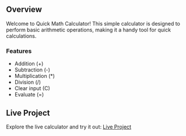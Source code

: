 ## Overview

Welcome to Quick Math Calculator! This simple calculator is designed to perform basic arithmetic operations, making it a handy tool for quick calculations.

### Features
- Addition (+)
- Subtraction (-)
- Multiplication (*)
- Division (/)
- Clear input (C)
- Evaluate (=)

## Live Project
Explore the live calculator and try it out: [Live Project]()